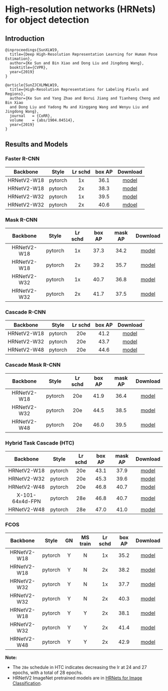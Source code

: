 # High-resolution networks (HRNets) for object detection

## Introduction

```
@inproceedings{SunXLW19,
  title={Deep High-Resolution Representation Learning for Human Pose Estimation},
  author={Ke Sun and Bin Xiao and Dong Liu and Jingdong Wang},
  booktitle={CVPR},
  year={2019}
}

@article{SunZJCXLMWLW19,
  title={High-Resolution Representations for Labeling Pixels and Regions},
  author={Ke Sun and Yang Zhao and Borui Jiang and Tianheng Cheng and Bin Xiao 
  and Dong Liu and Yadong Mu and Xinggang Wang and Wenyu Liu and Jingdong Wang},
  journal   = {CoRR},
  volume    = {abs/1904.04514},
  year={2019}
}
```

## Results and Models


### Faster R-CNN

|    Backbone     |  Style  | Lr schd | box AP |       Download      |
| :-------------: | :-----: | :-----: | :----: | :-----------------: |
|   HRNetV2-W18   | pytorch |   1x    |  36.1  | [model](https://s3.ap-northeast-2.amazonaws.com/open-mmlab/mmdetection/models/hrnet/faster_rcnn_hrnetv2_w18_fpn_1x_20190522-e368c387.pth) |
|   HRNetV2-W18   | pytorch |   2x    |  38.3  | [model](https://1drv.ms/u/s!Auszw0Nn8DCRbh41jpZ323XI--k?e=U4YpqN) |
|   HRNetV2-W32   | pytorch |   1x    |  39.5  | [model](https://s3.ap-northeast-2.amazonaws.com/open-mmlab/mmdetection/models/hrnet/faster_rcnn_hrnetv2_w32_fpn_1x_20190522-d22f1fef.pth) |
|   HRNetV2-W32   | pytorch |   2x    |  40.6  | [mdoel](https://1drv.ms/u/s!Auszw0Nn8DCRb79TmOa-cqUhNRU?e=SvbNm8) |


### Mask R-CNN

|    Backbone     |  Style  | Lr schd | box AP | mask AP |       Download      |
| :-------------: | :-----: | :-----: | :----: | :----:  | :-----------------: |
|   HRNetV2-W18   | pytorch |   1x    |  37.3  |  34.2   | [model](https://s3.ap-northeast-2.amazonaws.com/open-mmlab/mmdetection/models/hrnet/mask_rcnn_hrnetv2_w18_fpn_1x_20190522-c8ad459f.pth) |
|   HRNetV2-W18   | pytorch |   2x    |  39.2  |  35.7   | [model](https://1drv.ms/u/s!Auszw0Nn8DCRcIXRhhKqCTqm6lM?e=4RayXL) |
|   HRNetV2-W32   | pytorch |   1x    |  40.7  |  36.8   | [model](https://s3.ap-northeast-2.amazonaws.com/open-mmlab/mmdetection/models/hrnet/mask_rcnn_hrnetv2_w32_fpn_1x_20190522-374aaa00.pth) |
|   HRNetV2-W32   | pytorch |   2x    |  41.7  |  37.5  | [model](https://1drv.ms/u/s!Ah3Ku6_VdFEFbs0M75ceGOJq5_8?e=Da64Ik)  |


### Cascade R-CNN

|    Backbone     |  Style  | Lr schd | box AP |       Download      |
| :-------------: | :-----: | :-----: | :----: | :-----------------: |
|   HRNetV2-W18   | pytorch |   20e   |  41.2  | [model](https://1drv.ms/u/s!Auszw0Nn8DCRbOZFb-P5mQnROag?e=FhjtRO) |
|   HRNetV2-W32   | pytorch |   20e   |  43.7  | [model](https://s3.ap-northeast-2.amazonaws.com/open-mmlab/mmdetection/models/hrnet/cascade_rcnn_hrnetv2_w32_fpn_20e_20190522-55bec4ee.pth)|
|   HRNetV2-W48   | pytorch |   20e   |  44.6  | [model](https://1drv.ms/u/s!Auszw0Nn8DCRbR4_fUMQIh4HLpY?e=tg4mcC) |


### Cascade Mask R-CNN

|    Backbone     |  Style  | Lr schd | box AP | mask AP |       Download      |
| :-------------: | :-----: | :-----: | :----: | :----:  | :-----------------: |
|   HRNetV2-W18   | pytorch |   20e   |  41.9  |  36.4   | [model](https://1drv.ms/u/s!Auszw0Nn8DCRae1ZHlXqhq6rYRs?e=3ccezX) |
|   HRNetV2-W32   | pytorch |   20e   |  44.5  |  38.5   | [model](https://1drv.ms/u/s!Auszw0Nn8DCRapMDzVpuCtKFco8?e=QkmmGb) |
|   HRNetV2-W48   | pytorch |   20e   |  46.0  |  39.5   | [model](https://1drv.ms/u/s!Auszw0Nn8DCRa98jErb27sfqyIM?e=R7Um29) |


### Hybrid Task Cascade (HTC)

|    Backbone     |  Style  | Lr schd | box AP | mask AP |       Download      |
| :-------------: | :-----: | :-----: | :----: | :----:  | :-----------------: |
|   HRNetV2-W18   | pytorch |   20e   |  43.1  |  37.9   | [model](https://1drv.ms/u/s!Ah3Ku6_VdFEFaVxu0sx7ANFxQ5Q?e=Fgbl34)   |   |
|   HRNetV2-W32   | pytorch |   20e   |  45.3  |  39.6   | [model](https://1drv.ms/u/s!Ah3Ku6_VdFEFauCD-HFOaYNKf_s?e=xCZc97)   |
|   HRNetV2-W48   | pytorch |   20e   |  46.8  |  40.7   | [model](https://1drv.ms/u/s!Ah3Ku6_VdFEFbCfbs7-84a0Ab50?e=2c1YL0)   |
| X-101-64x4d-FPN | pytorch |   28e   |  46.8  |  40.7   | [model](https://1drv.ms/u/s!Ah3Ku6_VdFEFbRy5RsHSGilbdgc?e=Pao0CF)   |
|   HRNetV2-W48   | pytorch |   28e   |  47.0  |  41.0   | [model](https://1drv.ms/u/s!Ah3Ku6_VdFEFay0EW03fWCe8hn0?e=DT9MNQ)   |


### FCOS

| Backbone  | Style   |  GN     | MS train | Lr schd | box AP | Download |
|:---------:|:-------:|:-------:|:--------:|:-------:|:------:|:--------:|
|HRNetV2-W18| pytorch | Y       | N       | 1x       | 35.2   | [model](https://1drv.ms/u/s!AiO3BIXgPy5wayKftSh3gO7MInM?e=FfIiN7) |
|HRNetV2-W18| pytorch | Y       | N       | 2x       | 38.2   | [model](https://1drv.ms/u/s!AiO3BIXgPy5wackG676gxAwZiLI?e=sklmPi) |
|HRNetV2-W32| pytorch | Y       | N       | 1x       | 37.7   | [model](https://1drv.ms/u/s!AiO3BIXgPy5wbM-1LO3kHjbxyiI?e=hn4TYC) |
|HRNetV2-W32| pytorch | Y       | N       | 2x       | 40.3   | [model](https://1drv.ms/u/s!AiO3BIXgPy5wbjqITT67XTFzYF4?e=v0ln9b) |
|HRNetV2-W18| pytorch | Y       | Y       | 2x       | 38.1   | [model](https://1drv.ms/u/s!AiO3BIXgPy5wavizoonMcuHte7Y?e=hhFev0) |
|HRNetV2-W32| pytorch | Y       | Y       | 2x       | 41.4   | [model](https://1drv.ms/u/s!AiO3BIXgPy5wbW_HReb2RHXnn1U?e=AHb2g4) |
|HRNetV2-W48| pytorch | Y       | Y       | 2x       | 42.9   | [model](https://1drv.ms/u/s!AiO3BIXgPy5wb6jXLMuBcz9unQo?e=XBRTLk) |



**Note:**

- The `28e` schedule in HTC indicates decreasing the lr at 24 and 27 epochs, with a total of 28 epochs.
- HRNetV2 ImageNet pretrained models are in [HRNets for Image Classification](https://github.com/HRNet/HRNet-Image-Classification).
